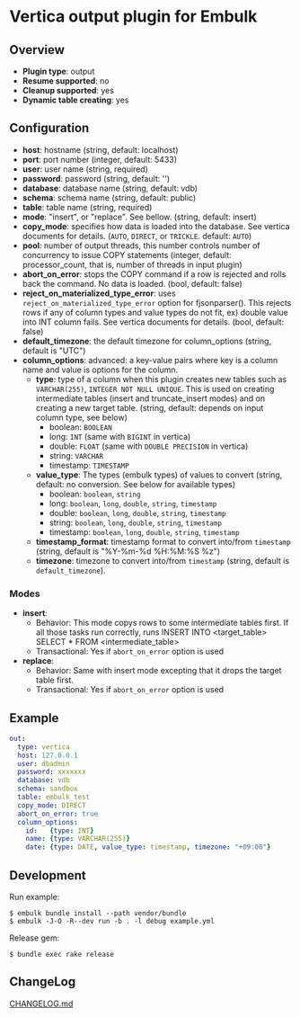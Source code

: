 # Vertica output plugin for Embulk

## Overview

* **Plugin type**: output
* **Resume supported**: no
* **Cleanup supported**: yes
* **Dynamic table creating**: yes

## Configuration

- **host**: hostname (string, default: localhost)
- **port**: port number (integer, default: 5433)
- **user**: user name (string, required)
- **password**: password (string, default: '')
- **database**: database name (string, default: vdb)
- **schema**:   schema name (string, default: public)
- **table**:    table name (string, required)
- **mode**:     "insert", or "replace". See bellow. (string, default: insert)
- **copy_mode**: specifies how data is loaded into the database. See vertica documents for details. (`AUTO`, `DIRECT`, or `TRICKLE`. default: `AUTO`)
- **pool**: number of output threads, this number controls number of concurrency to issue COPY statements (integer, default: processor_count, that is, number of threads in input plugin)
- **abort_on_error**: stops the COPY command if a row is rejected and rolls back the command. No data is loaded. (bool, default: false)
- **reject_on_materialized_type_error**: uses `reject_on_materialized_type_error` option for fjsonparser(). This rejects rows if any of column types and value types do not fit, ex) double value into INT column fails. See vertica documents for details. (bool, default: false)
- **default_timezone**: the default timezone for column_options (string, default is "UTC")
- **column_options**: advanced: a key-value pairs where key is a column name and value is options for the column.
  - **type**: type of a column when this plugin creates new tables such as `VARCHAR(255)`, `INTEGER NOT NULL UNIQUE`. This is used on creating intermediate tables (insert and truncate_insert modes) and on creating a new target table. (string, default: depends on input column type, see below)
    - boolean:   `BOOLEAN`
    - long:      `INT` (same with `BIGINT` in vertica)
    - double:    `FLOAT` (same with `DOUBLE PRECISION` in vertica)
    - string:    `VARCHAR`
    - timestamp: `TIMESTAMP`
  - **value_type**:  The types (embulk types) of values to convert (string, default: no conversion. See below for available types)
    - boolean:   `boolean`, `string`
    - long:      `boolean`, `long`, `double`, `string`, `timestamp`
    - double:    `boolean`, `long`, `double`, `string`, `timestamp`
    - string:    `boolean`, `long`, `double`, `string`, `timestamp`
    - timestamp: `boolean`, `long`, `double`, `string`, `timestamp`
  - **timestamp_format**: timestamp format to convert into/from `timestamp` (string, default is "%Y-%m-%d %H:%M:%S %z")
  - **timezone**: timezone to convert into/from `timestamp` (string, default is `default_timezone`).

### Modes

* **insert**:
  * Behavior: This mode copys rows to some intermediate tables first. If all those tasks run correctly, runs INSERT INTO <target_table> SELECT * FROM <intermediate_table>
  * Transactional: Yes if `abort_on_error` option is used
* **replace**:
  * Behavior: Same with insert mode excepting that it drops the target table first.
  * Transactional: Yes if `abort_on_error` option is used

## Example

```yaml
out:
  type: vertica 
  host: 127.0.0.1
  user: dbadmin
  password: xxxxxxx
  database: vdb
  schema: sandbox
  table: embulk_test
  copy_mode: DIRECT
  abort_on_error: true
  column_options:
    id:   {type: INT}
    name: {type: VARCHAR(255)}
    date: {type: DATE, value_type: timestamp, timezone: "+09:00"}
```

## Development

Run example:

```
$ embulk bundle install --path vendor/bundle
$ embulk -J-O -R--dev run -b . -l debug example.yml
```

Release gem:

```
$ bundle exec rake release
```

## ChangeLog

[CHANGELOG.md](CHANGELOG.md)
